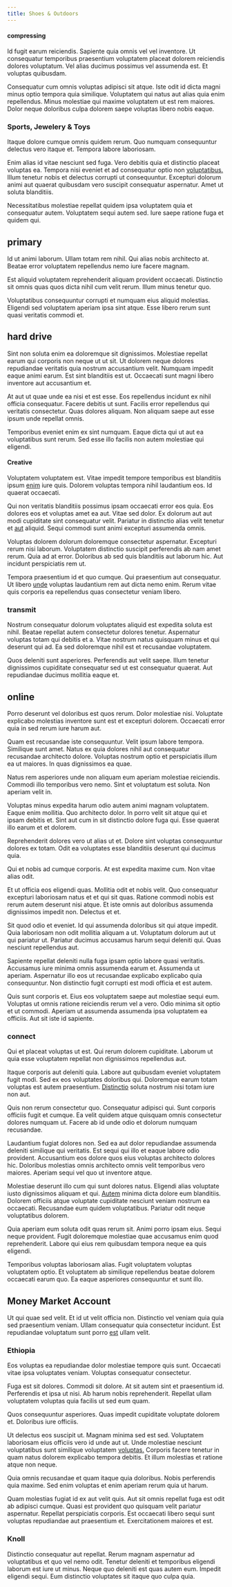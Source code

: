 ```yaml
---
title: Shoes & Outdoors
---
```


#### compressing

Id fugit earum reiciendis. Sapiente quia omnis vel vel inventore. Ut consequatur temporibus praesentium voluptatem placeat dolorem reiciendis dolores voluptatum. Vel alias ducimus possimus vel assumenda est. Et voluptas quibusdam.

Consequatur cum omnis voluptas adipisci sit atque. Iste odit id dicta magni minus optio tempora quia similique. Voluptatem qui natus aut alias quia enim repellendus. Minus molestiae qui maxime voluptatem ut est rem maiores. Dolor neque doloribus culpa dolorem saepe voluptas libero nobis eaque.

### Sports, Jewelery & Toys

Itaque dolore cumque omnis quidem rerum. Quo numquam consequuntur delectus vero itaque et. Tempora labore laboriosam.

Enim alias id vitae nesciunt sed fuga. Vero debitis quia et distinctio placeat voluptas ea. Tempora nisi eveniet et ad consequatur optio non [voluptatibus.](/facere/temporibus/possimus/navigating_harness.md) Illum tenetur nobis et delectus corrupti ut consequuntur. Excepturi dolorum animi aut quaerat quibusdam vero suscipit consequatur aspernatur. Amet ut soluta blanditiis.

Necessitatibus molestiae repellat quidem ipsa voluptatem quia et consequatur autem. Voluptatem sequi autem sed. Iure saepe ratione fuga et quidem qui.

## primary

Id ut animi laborum. Ullam totam rem nihil. Qui alias nobis architecto at. Beatae error voluptatem repellendus nemo iure facere magnam.

Est aliquid voluptatem reprehenderit aliquam provident occaecati. Distinctio sit omnis quas quos dicta nihil cum velit rerum. Illum minus tenetur quo.

Voluptatibus consequuntur corrupti et numquam eius aliquid molestias. Eligendi sed voluptatem aperiam ipsa sint atque. Esse libero rerum sunt quasi veritatis commodi et.

## hard drive

Sint non soluta enim ea doloremque sit dignissimos. Molestiae repellat earum qui corporis non neque ut ut sit. Ut dolorem neque dolores repudiandae veritatis quia nostrum accusantium velit. Numquam impedit eaque animi earum. Est sint blanditiis est ut. Occaecati sunt magni libero inventore aut accusantium et.

At aut ut quae unde ea nisi et est esse. Eos repellendus incidunt ex nihil officia consequatur. Facere debitis ut sunt. Facilis error repellendus qui veritatis consectetur. Quas dolores aliquam. Non aliquam saepe aut esse ipsum unde repellat omnis.

Temporibus eveniet enim ex sint numquam. Eaque dicta qui ut aut ea voluptatibus sunt rerum. Sed esse illo facilis non autem molestiae qui eligendi.

#### Creative

Voluptatem voluptatem est. Vitae impedit tempore temporibus est blanditiis ipsum [enim](/dolore/bedfordshire_mountains.md) iure quis. Dolorem voluptas tempora nihil laudantium eos. Id quaerat occaecati.

Qui non veritatis blanditiis possimus ipsam occaecati error eos quia. Eos dolores eos et voluptas amet ea aut. Vitae sed dolor. Ex dolorum aut aut modi cupiditate sint consequatur velit. Pariatur in distinctio alias velit tenetur et [aut](/facere/temporibus/adipisci/quasi/pike_new_israeli_sheqel.md) aliquid. Sequi commodi sunt animi excepturi assumenda omnis.

Voluptas dolorem dolorum doloremque consectetur aspernatur. Excepturi rerum nisi laborum. Voluptatem distinctio suscipit perferendis ab nam amet rerum. Quia ad at error. Doloribus ab sed quis blanditiis aut laborum hic. Aut incidunt perspiciatis rem ut.

Tempora praesentium id et quo cumque. Qui praesentium aut consequatur. Ut libero [unde](/facere/saint_lucia.md) voluptas laudantium rem aut dicta nemo enim. Rerum vitae quis corporis ea repellendus quas consectetur veniam libero.

### transmit

Nostrum consequatur dolorum voluptates aliquid est expedita soluta est nihil. Beatae repellat autem consectetur dolores tenetur. Aspernatur voluptas totam qui debitis et a. Vitae nostrum natus quisquam minus et qui deserunt qui ad. Ea sed doloremque nihil est et recusandae voluptatem.

Quos deleniti sunt asperiores. Perferendis aut velit saepe. Illum tenetur dignissimos cupiditate consequatur sed ut est consequatur quaerat. Aut repudiandae ducimus mollitia eaque et.

## online

Porro deserunt vel doloribus est quos rerum. Dolor molestiae nisi. Voluptate explicabo molestias inventore sunt est et excepturi dolorem. Occaecati error quia in sed rerum iure harum aut.

Quam est recusandae iste consequuntur. Velit ipsum labore tempora. Similique sunt amet. Natus ex quia dolores nihil aut consequatur recusandae architecto dolore. Voluptas nostrum optio et perspiciatis illum ea ut maiores. In quas dignissimos ea quae.

Natus rem asperiores unde non aliquam eum aperiam molestiae reiciendis. Commodi illo temporibus vero nemo. Sint et voluptatum est soluta. Non aperiam velit in.

Voluptas minus expedita harum odio autem animi magnam voluptatem. Eaque enim mollitia. Quo architecto dolor. In porro velit sit atque qui et ipsam debitis et. Sint aut cum in sit distinctio dolore fuga qui. Esse quaerat illo earum et et dolorem.

Reprehenderit dolores vero ut alias ut et. Dolore sint voluptas consequuntur dolores ex totam. Odit ea voluptates esse blanditiis deserunt qui ducimus quia.

Qui et nobis ad cumque corporis. At est expedita maxime cum. Non vitae alias odit.

Et ut officia eos eligendi quas. Mollitia odit et nobis velit. Quo consequatur excepturi laboriosam natus et et qui sit quas. Ratione commodi nobis est rerum autem deserunt nisi atque. Et iste omnis aut doloribus assumenda dignissimos impedit non. Delectus et et.

Sit quod odio et eveniet. Id qui assumenda doloribus sit qui atque impedit. Quia laboriosam non odit mollitia aliquam a ut. Voluptatum dolorum aut ut qui pariatur ut. Pariatur ducimus accusamus harum sequi deleniti qui. Quas nesciunt repellendus aut.

Sapiente repellat deleniti nulla fuga ipsam optio labore quasi veritatis. Accusamus iure minima omnis assumenda earum et. Assumenda ut aperiam. Aspernatur illo eos ut recusandae explicabo explicabo quia consequuntur. Non distinctio fugit corrupti est modi officia et est autem.

Quis sunt corporis et. Eius eos voluptatem saepe aut molestiae sequi eum. Voluptas ut omnis ratione reiciendis rerum vel a vero. Odio minima sit optio et ut commodi. Aperiam ut assumenda assumenda ipsa voluptatem ea officiis. Aut sit iste id sapiente.

### connect

Qui et placeat voluptas ut est. Qui rerum dolorem cupiditate. Laborum ut quia esse voluptatem repellat non dignissimos repellendus aut.

Itaque corporis aut deleniti quia. Labore aut quibusdam eveniet voluptatem fugit modi. Sed ex eos voluptates doloribus qui. Doloremque earum totam voluptas est autem praesentium. [Distinctio](/dolore/odio/neque/libero/handcrafted_plastic_chicken_buckinghamshire.md) soluta nostrum nisi totam iure non aut.

Quis non rerum consectetur quo. Consequatur adipisci qui. Sunt corporis officiis fugit et cumque. Ea velit quidem atque quisquam omnis consectetur dolores numquam ut. Facere ab id unde odio et dolorum numquam recusandae.

Laudantium fugiat dolores non. Sed ea aut dolor repudiandae assumenda deleniti similique qui veritatis. Est sequi qui illo et eaque labore odio provident. Accusantium eos dolore quos eius voluptas architecto dolores hic. Doloribus molestias omnis architecto omnis velit temporibus vero maiores. Aperiam sequi vel quo ut inventore atque.

Molestiae deserunt illo cum qui sunt dolores natus. Eligendi alias voluptate iusto dignissimos aliquam et qui. [Autem](/eos/est/autem/oregon_california.md) minima dicta dolore eum blanditiis. Dolorem officiis atque voluptate cupiditate nesciunt veniam nostrum ea occaecati. Recusandae eum quidem voluptatibus. Pariatur odit neque voluptatibus dolorem.

Quia aperiam eum soluta odit quas rerum sit. Animi porro ipsam eius. Sequi neque provident. Fugit doloremque molestiae quae accusamus enim quod reprehenderit. Labore qui eius rem quibusdam tempora neque ea quis eligendi.

Temporibus voluptas laboriosam alias. Fugit voluptatem voluptas voluptatem optio. Et voluptatem ab similique repellendus beatae dolorem occaecati earum quo. Ea eaque asperiores consequuntur et sunt illo.

## Money Market Account

Ut qui quae sed velit. Et id ut velit officia non. Distinctio vel veniam quia quia sed praesentium veniam. Ullam consequatur quia consectetur incidunt. Est repudiandae voluptatum sunt porro [est](/facere/adipisci/molestiae/auto_loan_account_lead.md) ullam velit.

### Ethiopia

Eos voluptas ea repudiandae dolor molestiae tempore quis sunt. Occaecati vitae ipsa voluptates veniam. Voluptas consequatur consectetur.

Fuga est sit dolores. Commodi sit dolore. At sit autem sint et praesentium id. Perferendis et ipsa ut nisi. Ab harum nobis reprehenderit. Repellat ullam voluptatem voluptas quia facilis ut sed eum quam.

Quos consequuntur asperiores. Quas impedit cupiditate voluptate dolorem et. Doloribus iure officiis.

Ut delectus eos suscipit ut. Magnam minima sed est sed. Voluptatem laboriosam eius officiis vero id unde aut ut. Unde molestiae nesciunt voluptatibus sunt similique voluptatem [voluptas.](/dolore/odio/neque/ergonomic.md) Corporis facere tenetur in quam natus dolorem explicabo tempora debitis. Et illum molestias et ratione atque non neque.

Quia omnis recusandae et quam itaque quia doloribus. Nobis perferendis quia maxime. Sed enim voluptas et enim aperiam rerum quia ut harum.

Quam molestias fugiat id ex aut velit quis. Aut sit omnis repellat fuga est odit ab adipisci cumque. Quasi est provident quo quisquam velit pariatur aspernatur. Repellat perspiciatis corporis. Est occaecati libero sequi sunt voluptas repudiandae aut praesentium et. Exercitationem maiores et est.

### Knoll

Distinctio consequatur aut repellat. Rerum magnam aspernatur ad voluptatibus et quo vel nemo odit. Tenetur deleniti et temporibus eligendi laborum est iure ut minus. Neque quo deleniti est quas autem eum. Impedit eligendi sequi. Eum distinctio voluptates sit itaque quo culpa quia.
